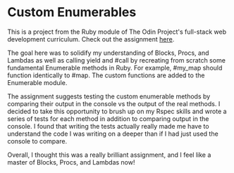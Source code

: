 # Custom Enumerables

This is a project from the Ruby module of The Odin Project's full-stack web development curriculum. Check out the assignment [here](https://www.theodinproject.com/paths/full-stack-ruby-on-rails/courses/ruby-programming/lessons/custom-enumerables).

The goal here was to solidify my understanding of Blocks, Procs, and Lambdas as well as calling yield and #call by recreating from scratch some fundamental Enumerable methods in Ruby. For example, #my_map should function identically to #map. The custom functions are added to the Enumerable module.

The assignment suggests testing the custom enumerable methods by comparing their output in the console vs the output of the real methods. I decided to take this opportunity to brush up on my Rspec skills and wrote a series of tests for each method in addition to comparing output in the console. I found that writing the tests actually really made me have to understand the code I was writing on a deeper than if I had just used the console to compare.

Overall, I thought this was a really brilliant assignment, and I feel like a master of Blocks, Procs, and Lambdas now!